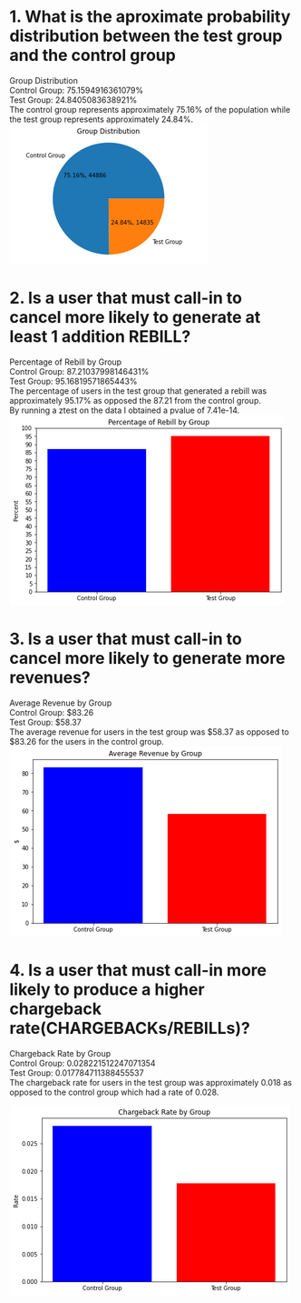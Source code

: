 # 1. What is the aproximate probability distribution between the test group and the control group
Group Distribution\
Control Group: 75.1594916361079%\
Test Group: 24.8405083638921%\
The control group represents approximately 75.16% of the population while the test group represents approximately 24.84%.
![](./q1.png)
# 2. Is a user that must call-in to cancel more likely to generate at least 1 addition REBILL?
Percentage of Rebill by Group\
Control Group: 87.21037998146431%\
Test Group: 95.16819571865443%\
The percentage of users in the test group that generated a rebill was approximately 95.17% as opposed the 87.21 from the control group.\
By running a ztest on the data I obtained a pvalue of 7.41e-14.\
![](./q2.png)
# 3. Is a user that must call-in to cancel more likely to generate more revenues?
Average Revenue by Group\
Control Group: $83.26\
Test Group: $58.37\
The average revenue for users in the test group was $58.37 as opposed to $83.26 for the users in the control group.
![](./q3.png)
# 4. Is a user that must call-in more likely to produce a higher chargeback rate(CHARGEBACKs/REBILLs)?
Chargeback Rate by Group\
Control Group: 0.028221512247071354\
Test Group: 0.017784711388455537\
The chargeback rate for users in the test group was approximately 0.018 as opposed to the control group which had a rate of 0.028.

![](./q4.png)
